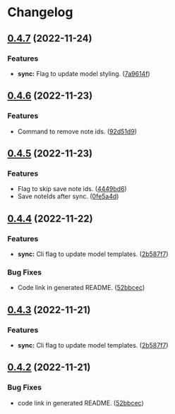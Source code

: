 # Changelog

## [0.4.7](https://github.com/timgreen/Anki.md/compare/cli/v0.4.6...cli/v0.4.7) (2022-11-24)

### Features

- **sync:** Flag to update model styling. ([7a9614f](https://github.com/timgreen/Anki.md/commit/7a9614f255035b4f137a49b46f7c3a57cbe618eb))

## [0.4.6](https://github.com/timgreen/Anki.md/compare/cli/v0.4.5...cli/v0.4.6) (2022-11-23)

### Features

- Command to remove note ids. ([92d51d9](https://github.com/timgreen/Anki.md/commit/92d51d9b92624460e3dd7ac5ec0c99ca2b49aa30))

## [0.4.5](https://github.com/timgreen/Anki.md/compare/cli/v0.4.4...cli/v0.4.5) (2022-11-23)

### Features

- Flag to skip save note ids. ([4449bd6](https://github.com/timgreen/Anki.md/commit/4449bd6b8172ee36676a98958eb32425bb7ee26d))
- Save noteIds after sync. ([0fe5a4d](https://github.com/timgreen/Anki.md/commit/0fe5a4d84c2e0169d58c0cecae1be36a316c4812))

## [0.4.4](https://github.com/timgreen/Anki.md/compare/cli-v0.4.3...cli/v0.4.4) (2022-11-22)

### Features

- **sync:** Cli flag to update model templates. ([2b587f7](https://github.com/timgreen/Anki.md/commit/2b587f71e180f79648d7128b53f5a2ddd4f67968))

### Bug Fixes

- Code link in generated README. ([52bbcec](https://github.com/timgreen/Anki.md/commit/52bbcecb9c6e3464bd8ed1bc93f69b5c069fab23))

## [0.4.3](https://github.com/timgreen/Anki.md/compare/@anki.md/cli-v0.4.2...@anki.md/cli@0.4.3) (2022-11-21)

### Features

- **sync:** Cli flag to update model templates. ([2b587f7](https://github.com/timgreen/Anki.md/commit/2b587f71e180f79648d7128b53f5a2ddd4f67968))

## [0.4.2](https://github.com/timgreen/Anki.md/compare/@anki.md/cli-v0.4.1...@anki.md/cli-v0.4.2) (2022-11-21)

### Bug Fixes

- code link in generated README. ([52bbcec](https://github.com/timgreen/Anki.md/commit/52bbcecb9c6e3464bd8ed1bc93f69b5c069fab23))
